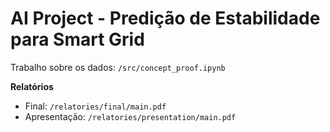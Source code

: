 # AI Project - Predição de Estabilidade para Smart Grid

Trabalho sobre os dados: `/src/concept_proof.ipynb`

**Relatórios**

- Final: `/relatories/final/main.pdf`
- Apresentação: `/relatories/presentation/main.pdf`
